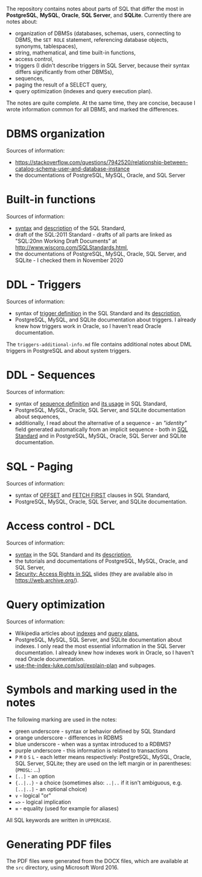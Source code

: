 The repository contains notes about parts of SQL that differ the most in **PostgreSQL**, **MySQL**, **Oracle**, **SQL Server**, and **SQLite**. Currently there are notes about:
 - organization of DBMSs (databases, schemas, users, connecting to DBMS, the `SET ROLE` statement, referencing database objects, synonyms, tablespaces),
 - string, mathematical, and time built-in functions,
 - access control,
 - triggers (I didn't describe triggers in SQL Server, because their syntax differs significantly from other DBMSs),
 - sequences,
 - paging the result of a SELECT query,
 - query optimization (indexes and query execution plan).

The notes are quite complete. At the same time, they are concise, because I wrote information common for all DBMS, and marked the differences.

# DBMS organization
Sources of information:
 - https://stackoverflow.com/questions/7942520/relationship-between-catalog-schema-user-and-database-instance
 - the documentations of PostgreSQL, MySQL, Oracle, and SQL Server

# Built-in functions
Sources of information:
 - [syntax](https://jakewheat.github.io/sql-overview/sql-2016-foundation-grammar.html) and [description](https://crate.io/docs/sql-99/en/latest/) of the SQL Standard,
 - draft of the SQL:2011 Standard - drafts of all parts are linked as "SQL:20nn Working Draft Documents" at http://www.wiscorp.com/SQLStandards.html,
 - the documentations of PostgreSQL, MySQL, Oracle, SQL Server, and SQLite - I checked them in November 2020

# DDL - Triggers
Sources of information:
 - syntax of [trigger definition](https://jakewheat.github.io/sql-overview/sql-2016-foundation-grammar.html#_11_49_trigger_definition) in the SQL Standard and its [description](https://crate.io/docs/sql-99/en/latest/chapters/24.html),
 - PostgreSQL, MySQL, and SQLite documentation about triggers.
 I already knew how triggers work in Oracle, so I haven't read Oracle documentation.

The `triggers-additional-info.md` file contains additional notes about DML triggers in PostgreSQL and about system triggers.

# DDL - Sequences
Sources of information:
 - syntax of [sequence definition](https://jakewheat.github.io/sql-overview/sql-2016-foundation-grammar.html#_11_72_sequence_generator_definition) and [its usage](https://jakewheat.github.io/sql-overview/sql-2016-foundation-grammar.html#_6_14_next_value_expression) in SQL Standard,
 - PostgreSQL, MySQL, Oracle, SQL Server, and SQLite documentation about sequences,
 - additionally, I read about the alternative of a sequence - an *"identity"* field generated automatically from an implicit sequence - both in [SQL Standard](https://jakewheat.github.io/sql-overview/sql-2016-foundation-grammar.html#identity-column-specification) and in PostgreSQL, MySQL, Oracle, SQL Server and SQLite documentation.

# SQL - Paging
Sources of information:
 - syntax of [OFFSET](https://jakewheat.github.io/sql-overview/sql-2016-foundation-grammar.html#result-offset-clause) and [FETCH FIRST](https://jakewheat.github.io/sql-overview/sql-2016-foundation-grammar.html#fetch-first-clause) clauses in SQL Standard,
 - PostgreSQL, MySQL, Oracle, SQL Server, and SQLite documentation.

# Access control - DCL
Sources of information:
 - [syntax](https://jakewheat.github.io/sql-overview/sql-2016-foundation-grammar.html#_12_access_control) in the SQL Standard and its [description](https://crate.io/docs/sql-99/en/latest/chapters/15.html),
 - the tutorials and documentations of PostgreSQL, MySQL, Oracle, and SQL Server,
 - [Security: Access Rights in SQL](http://users.informatik.uni-halle.de/~brass/db06/db_secur.pdf) slides (they are available also in https://web.archive.org/).

# Query optimization
Sources of information:
 - Wikipedia articles about [indexes](https://en.wikipedia.org/wiki/Database_index) and [query plans](https://en.wikipedia.org/wiki/Query_plan),
 - PostgreSQL, MySQL, SQL Server, and SQLite documentation about indexes. I only read the most essential information in the SQL Server documentation. I already knew how indexes work in Oracle, so I haven't read Oracle documentation.
 - [use-the-index-luke.com/sql/explain-plan](https://use-the-index-luke.com/sql/explain-plan) and subpages.

# Symbols and marking used in the notes
The following marking are used in the notes:
 - green underscore - syntax or behavior defined by SQL Standard
 - orange underscore - differences in RDBMS
 - blue underscore - when was a syntax introduced to a RDBMS?
 - purple underscore - this information is related to transactions
 - `P` `M` `O` `S` `L` - each letter means respectively: PostgreSQL, MySQL, Oracle, SQL Server, SQLite; they are used on the left margin or in parentheses: (`PMOSL`: ...)
 - `[..]` - an option
 - `{..|..}` - a choice (sometimes also: `..|..` if it isn't ambiguous, e.g. `[..|..]` - an optional choice)
 - `∨` - logical "or"
 - `=>` - logical implication
 - `≡` - equality (used for example for aliases)

All SQL keywords are written in `UPPERCASE`.

# Generating PDF files
The PDF files were generated from the DOCX files, which are available at the `src` directory, using Microsoft Word 2016.
